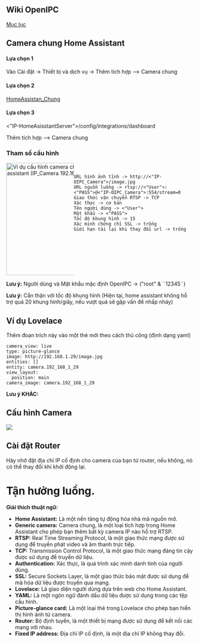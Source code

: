 ## Wiki OpenIPC
[Mục lục](../README.md)


## Camera chung Home Assistant
#### Lựa chọn 1
Vào Cài đặt -> Thiết bị và dịch vụ -> Thêm tích hợp --> Camera chung

#### Lựa chọn 2
[HomeAssistan_Chung](https://my.home-assistant.io/redirect/config_flow_start/?domain=generic)

#### Lựa chọn 3
<"IP-HomeAsisstantServer">/config/integrations/dashboard

Thêm tích hợp --> Camera chung

### Tham số cấu hình

<div style="display: flex;">
  <div style="max-width: 80%; overflow-x: auto;">
    <img src="../images/howto-streaming-homeassistant.png" alt="Ví dụ cấu hình camera chung home assistant (IP_Camera 192.168.1.29)" width="300"/>
  </div> 
  <div style="max-width: 80%; overflow-x: auto;">
    <pre>
      <code>
URL hình ảnh tĩnh -> http://<"IP-OIPC_Camera">/image.jpg
URL nguồn luồng -> rtsp://<"User">:<"PASS">@<"IP-OIPC_Camera">:554/stream=0
Giao thức vận chuyển RTSP -> TCP
Xác thực -> cơ bản
Tên người dùng -> <"User">
Mật khẩu -> <"PASS">
Tốc độ khung hình -> 15
Xác minh chứng chỉ SSL -> trống
Giới hạn tải lại khi thay đổi url -> trống
      </code>
    </pre>
  </div>
</div>

**Lưu ý:** Người dùng và Mật khẩu mặc định OpenIPC -> ("root" & ¨12345¨)

**Lưu ý:** Cẩn thận với tốc độ khung hình (Hiện tại, home assistant không hỗ trợ quá 20 khung hình/giây, nếu vượt quá sẽ gặp vấn đề nhấp nháy)

## Ví dụ Lovelace
Thêm đoạn trích này vào một thẻ mới theo cách thủ công (định dạng yaml)
```
camera_view: live
type: picture-glance
image: http://192.168.1.29/image.jpg
entities: []
entity: camera.192_168_1_29
view_layout:
  position: main
camera_image: camera.192_168_1_29
```
**Lưu ý KHÁC:**
## Cấu hình Camera
![](../images/HA_CameraConfig.png)

## Cài đặt Router
Hãy nhớ đặt địa chỉ IP cố định cho camera của bạn từ router, nếu không, nó có thể thay đổi khi khởi động lại.


# Tận hưởng luồng.


**Giải thích thuật ngữ:**

* **Home Assistant:** Là một nền tảng tự động hóa nhà mã nguồn mở.
* **Generic camera:** Camera chung, là một loại tích hợp trong Home Assistant cho phép bạn thêm bất kỳ camera IP nào hỗ trợ RTSP.
* **RTSP:** Real Time Streaming Protocol, là một giao thức mạng được sử dụng để truyền phát video và âm thanh trực tiếp.
* **TCP:** Transmission Control Protocol, là một giao thức mạng đáng tin cậy được sử dụng để truyền dữ liệu.
* **Authentication:** Xác thực, là quá trình xác minh danh tính của người dùng.
* **SSL:** Secure Sockets Layer, là một giao thức bảo mật được sử dụng để mã hóa dữ liệu được truyền qua mạng.
* **Lovelace:** Là giao diện người dùng dựa trên web cho Home Assistant.
* **YAML:** Là một ngôn ngữ đánh dấu dữ liệu được sử dụng trong các tệp cấu hình.
* **Picture-glance card:** Là một loại thẻ trong Lovelace cho phép bạn hiển thị hình ảnh từ camera.
* **Router:** Bộ định tuyến, là một thiết bị mạng được sử dụng để kết nối các mạng với nhau.
* **Fixed IP address:** Địa chỉ IP cố định, là một địa chỉ IP không thay đổi.




